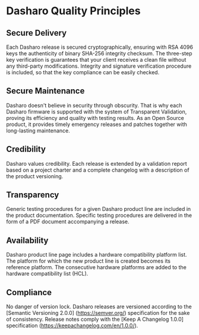 # Dasharo Quality Principles

## Secure Delivery

Each Dasharo release is secured cryptographically, ensuring with RSA 4096 keys
the authenticity of binary SHA-256 integrity checksum. The three-step key
verification is guarantees that your client receives a clean file without any
third-party modifications. Integrity and signature verification procedure is
included, so that the key compliance can be easily checked.

## Secure Maintenance

Dasharo doesn't believe in security through obscurity. That is why each Dasharo
firmware is supported with the system of Transparent Validation, proving its
efficiency and quality with testing results. As an Open Source product, it
provides timely emergency releases and patches together with long-lasting
maintenance.

## Credibility

Dasharo values credibility. Each release is extended by a validation report
based on a project charter and a complete changelog with a description of the
product versioning.

## Transparency

Generic testing procedures for a given Dasharo product line are included in the
product documentation. Specific testing procedures are delivered in the form of
a PDF document accompanying a release.

## Availability

Dasharo product line page includes a hardware compatibility platform list. The
platform for which the new product line is created becomes its reference
platform. The consecutive hardware platforms are added to the hardware compatibility
list (HCL).

## Compliance

No danger of version lock. Dasharo releases are versioned according to the
[Semantic Versioning 2.0.0] (https://semver.org/) specification for the sake of
consistency. Release notes comply with the [Keep A Changelog 1.0.0]
specification (https://keepachangelog.com/en/1.0.0/).

